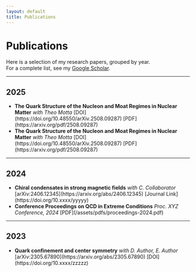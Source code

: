 ```yaml
---
layout: default
title: Publications
---
```


# Publications

Here is a selection of my research papers, grouped by year.  
For a complete list, see my [Google Scholar](https://scholar.google.com/citations?user=Hq9qIggAAAAJ&hl=en).

---

## 2025
<ul class="publications">

<li>
<strong>The Quark Structure of the Nucleon and Moat Regimes in Nuclear Matter</strong>  
<em>with Theo Motta</em>  
<span class="pub-links">
  [DOI](https://doi.org/10.48550/arXiv.2508.09287)
  [PDF](https://arxiv.org/pdf/2508.09287)
</span>
</li>

<li>
<strong>The Quark Structure of the Nucleon and Moat Regimes in Nuclear Matter</strong>  
<em>with Theo Motta</em>  
<span class="pub-links">
  [DOI](https://doi.org/10.48550/arXiv.2508.09287)
  [PDF](https://arxiv.org/pdf/2508.09287)
</span>
</li>

</ul>

---

## 2024
<ul class="publications">

<li>
<strong>Chiral condensates in strong magnetic fields</strong>  
<em>with C. Collaborator</em>  
<span class="pub-links">
  [arXiv:2406.12345](https://arxiv.org/abs/2406.12345)
  [Journal Link](https://doi.org/10.xxxx/yyyyy)
</span>
</li>

<li>
<strong>Conference Proceedings on QCD in Extreme Conditions</strong>  
<em>Proc. XYZ Conference, 2024</em>  
<span class="pub-links">
  [PDF](/assets/pdfs/proceedings-2024.pdf)
</span>
</li>

</ul>

---

## 2023
<ul class="publications">

<li>
<strong>Quark confinement and center symmetry</strong>  
<em>with D. Author, E. Author</em>  
<span class="pub-links">
  [arXiv:2305.67890](https://arxiv.org/abs/2305.67890)
  [DOI](https://doi.org/10.xxxx/zzzzz)
</span>
</li>

</ul>
